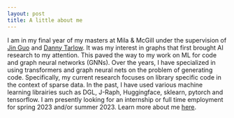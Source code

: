 ```yaml
---
layout: post
title: A little about me
---
```

I am in my final year of my masters at Mila & McGill under the supervision of [Jin Guo](https://www.cs.mcgill.ca/~jguo/) and [Danny Tarlow](https://research.google/people/DannyTarlow/). It was my interest in graphs that first brought AI research to my attention. This paved the way to my work on ML for code and graph neural networks (GNNs). Over the years, I have specialized in using transformers and graph neural nets on the problem of generating code. Specifically, my current research focuses on library specific code in the context of sparse data. In the past, I have used various machine learning librairies such as DGL, J-Raph, Huggingface, sklearn, pytorch and tensorflow. I am presently looking for an internship or full time employment for spring 2023 and/or summer 2023. Learn more about me [here](https://justine-gehring.github.io/about/).



